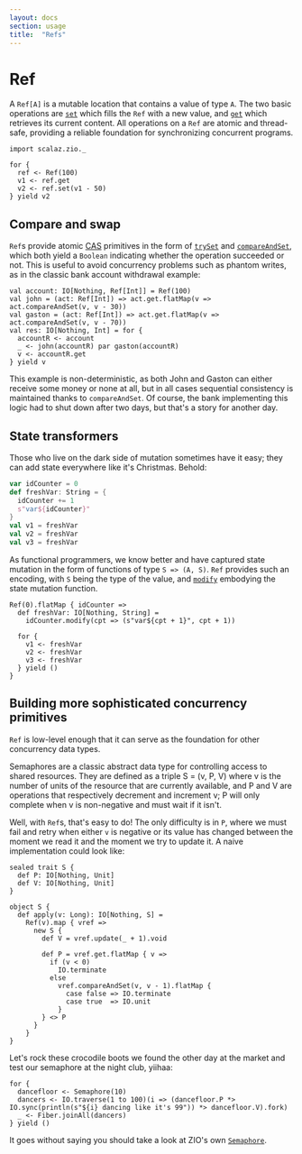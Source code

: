 ```yaml
---
layout: docs
section: usage
title:  "Refs"
---
```


# Ref

A `Ref[A]` is a mutable location that contains a value of type `A`. The two basic operations are [`set`](#) which fills the `Ref` with a new value, and [`get`](#) which retrieves its current content. All operations on a `Ref` are atomic and thread-safe, providing a reliable foundation for synchronizing concurrent programs.

```tut:silent
import scalaz.zio._

for {
  ref <- Ref(100)
  v1 <- ref.get
  v2 <- ref.set(v1 - 50)
} yield v2
```

## Compare and swap

`Ref`s provide atomic [CAS](https://en.wikipedia.org/wiki/Compare-and-swap) primitives in the form of [`trySet`](#) and [`compareAndSet`](#), which both yield a `Boolean` indicating whether the operation succeeded or not. This is useful to avoid concurrency problems such as phantom writes, as in the classic bank account withdrawal example:

```tut:silent
val account: IO[Nothing, Ref[Int]] = Ref(100)
val john = (act: Ref[Int]) => act.get.flatMap(v => act.compareAndSet(v, v - 30))
val gaston = (act: Ref[Int]) => act.get.flatMap(v => act.compareAndSet(v, v - 70))
val res: IO[Nothing, Int] = for {
  accountR <- account
  _ <- john(accountR) par gaston(accountR)
  v <- accountR.get
} yield v
```

This example is non-deterministic, as both John and Gaston can either receive some money or none at all, but in all cases sequential consistency is maintained thanks to `compareAndSet`. Of course, the bank implementing this logic had to shut down after two days, but that's a story for another day.

## State transformers

Those who live on the dark side of mutation sometimes have it easy; they can add state everywhere like it's Christmas. Behold:

```scala
var idCounter = 0
def freshVar: String = {
  idCounter += 1
  s"var${idCounter}"
}
val v1 = freshVar
val v2 = freshVar
val v3 = freshVar
```

As functional programmers, we know better and have captured state mutation in the form of functions of type `S => (A, S)`. `Ref` provides such an encoding, with `S` being the type of the value, and [`modify`](#) embodying the state mutation function.

```tut:silent
Ref(0).flatMap { idCounter =>
  def freshVar: IO[Nothing, String] = 
    idCounter.modify(cpt => (s"var${cpt + 1}", cpt + 1))

  for {
    v1 <- freshVar
    v2 <- freshVar
    v3 <- freshVar
  } yield ()
}
```

## Building more sophisticated concurrency primitives

`Ref` is low-level enough that it can serve as the foundation for other concurrency data types.

Semaphores are a classic abstract data type for controlling access to shared resources. They are defined as a triple S = (v, P, V) where v is the number of units of the resource that are currently available, and P and V are operations that respectively decrement and increment v; P will only complete when v is non-negative and must wait if it isn't.

Well, with `Ref`s, that's easy to do! The only difficulty is in `P`, where we must fail and retry when either `v` is negative or its value has changed between the moment we read it and the moment we try to update it. A naive implementation could look like:

```tut:silent
sealed trait S {
  def P: IO[Nothing, Unit]
  def V: IO[Nothing, Unit]
}

object S {
  def apply(v: Long): IO[Nothing, S] =
    Ref(v).map { vref =>
      new S {
        def V = vref.update(_ + 1).void

        def P = vref.get.flatMap { v =>
          if (v < 0) 
            IO.terminate
          else
            vref.compareAndSet(v, v - 1).flatMap {
              case false => IO.terminate
              case true  => IO.unit
            }
        } <> P
      }
    }
}
```

Let's rock these crocodile boots we found the other day at the market and test our semaphore at the night club, yiihaa:

```
for {
  dancefloor <- Semaphore(10)
  dancers <- IO.traverse(1 to 100)(i => (dancefloor.P *> IO.sync(println(s"${i} dancing like it's 99")) *> dancefloor.V).fork)
  _ <- Fiber.joinAll(dancers)
} yield ()
```

It goes without saying you should take a look at ZIO's own [`Semaphore`](#).